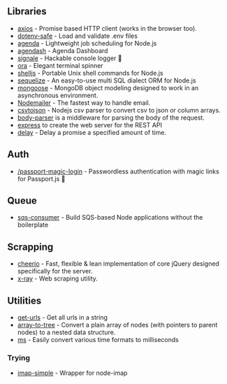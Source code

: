 ## Libraries
- [axios](https://github.com/axios/axios) - Promise based HTTP client (works in the browser too).
- [dotenv-safe](https://github.com/rolodato/dotenv-safe) - Load and validate .env files
- [agenda](https://github.com/agenda/agenda) - Lightweight job scheduling for Node.js
- [agendash](https://github.com/agenda/agendash) - Agenda Dashboard
- [signale](https://github.com/klaussinani/signale) - Hackable console logger 👋 
- [ora](https://github.com/sindresorhus/ora) - Elegant terminal spinner
- [shelljs](https://github.com/shelljs/shelljs) - Portable Unix shell commands for Node.js 
- [sequelize](https://github.com/sequelize/sequelize) - An easy-to-use multi SQL dialect ORM for Node.js 
- [mongoose](https://github.com/Automattic/mongoose) - MongoDB object modeling designed to work in an asynchronous environment.
- [Nodemailer](https://github.com/nodemailer/nodemailer) - The fastest way to handle email.
- [csvtojson](https://www.npmjs.com/package/csvtojson) - Nodejs csv parser to convert csv to json or column arrays.
- [body-parser](https://github.com/expressjs/body-parser) is a middleware for parsing the body of the request.
- [express](https://github.com/expressjs/express) to create the web server for the REST API
- [delay](https://www.npmjs.com/package/delay) - Delay a promise a specified amount of time.

## Auth
- [/passport-magic-login](https://github.com/mxstbr/passport-magic-login) - Passwordless authentication with magic links for Passport.js 🔑

## Queue
- [sqs-consumer](https://github.com/BBC/sqs-consumer) - Build SQS-based Node applications without the boilerplate

## Scrapping
- [cheerio](https://cheerio.js.org/) - Fast, flexible & lean implementation of core jQuery designed specifically for the server.
- [x-ray](https://github.com/matthewmueller/x-ray) - Web scraping utility.


## Utilities
- [get-urls](https://github.com/sindresorhus/get-urls) - Get all urls in a string
- [array-to-tree](https://www.npmjs.com/package/array-to-tree) - Convert a plain array of nodes (with pointers to parent nodes) to a nested data structure.
- [ms](https://github.com/zeit/ms) - Easily convert various time formats to milliseconds

### Trying
- [imap-simple](https://www.npmjs.com/package/imap-simple) - Wrapper for node-imap
